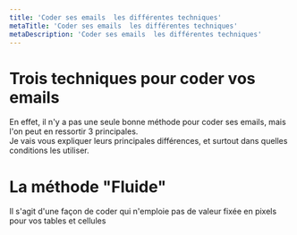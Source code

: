 ```yaml
---
title: 'Coder ses emails  les différentes techniques'
metaTitle: 'Coder ses emails  les différentes techniques'
metaDescription: 'Coder ses emails  les différentes techniques'
---
```


# Trois techniques pour coder vos emails

En effet, il n'y a pas une seule bonne méthode pour coder ses emails, mais l'on peut en ressortir 3 principales.  
Je vais vous expliquer leurs principales différences, et surtout dans quelles conditions les utiliser.

# La méthode "Fluide"

Il s'agit d'une façon de coder qui n'emploie pas de valeur fixée en pixels pour vos tables et cellules